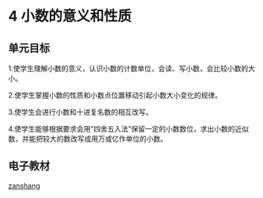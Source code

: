 # 4 小数的意义和性质

## 单元目标

1.使学生理解小数的意义，认识小数的计数单位，会读、写小数，会比较小数的大小。

2.使学生掌握小数的性质和小数点位置移动引起小数大小变化的规律。

3.使学生会进行小数和十进复名数的相互改写。

4.使学生能够根据要求会用“四舍五入法”保留一定的小数数位，求出小数的近似数，并能把较大的数改写成用万或亿作单位的小数。

## 电子教材

<Epep grade="xxsx4b" :pep="1221001402131" :pages="32" :paged="56" ></Epep>

[zanshang](../res/zanshang.md ':include')